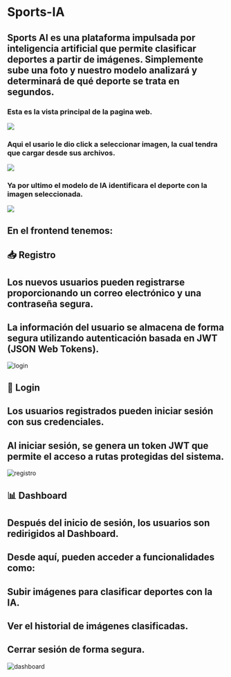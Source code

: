 # Sports-IA
## Sports AI es una plataforma impulsada por inteligencia artificial que permite clasificar deportes a partir de imágenes. Simplemente sube una foto y nuestro modelo analizará y determinará de qué deporte se trata en segundos.
### Esta es la vista principal de la pagina web.
![](https://github.com/Quetzal345/Sports-IA/blob/279a6949f4d7994f9b11c400ad03835787427e89/sports%20IA/IA1.png)
### Aqui el usario le dio click a seleccionar imagen, la cual tendra que cargar desde sus archivos.
![](https://github.com/Quetzal345/Sports-IA/blob/279a6949f4d7994f9b11c400ad03835787427e89/sports%20IA/ia2.png)
### Ya por ultimo el modelo de IA identificara el deporte con la imagen seleccionada.
![](https://github.com/Quetzal345/Sports-IA/blob/279a6949f4d7994f9b11c400ad03835787427e89/sports%20IA/Ia3.png)
## En el frontend tenemos:
## 📥 Registro
## Los nuevos usuarios pueden registrarse proporcionando un correo electrónico y una contraseña segura.
## La información del usuario se almacena de forma segura utilizando autenticación basada en JWT (JSON Web Tokens).
![login](https://github.com/user-attachments/assets/cdcbec39-3a1a-45f9-a981-b561c8ded821)
## 🔑 Login
## Los usuarios registrados pueden iniciar sesión con sus credenciales.
## Al iniciar sesión, se genera un token JWT que permite el acceso a rutas protegidas del sistema.
![registro](https://github.com/user-attachments/assets/43ea2a99-5946-447c-b29f-a54103a47108)
## 📊 Dashboard
## Después del inicio de sesión, los usuarios son redirigidos al Dashboard.
## Desde aquí, pueden acceder a funcionalidades como:
## Subir imágenes para clasificar deportes con la IA.
## Ver el historial de imágenes clasificadas.
## Cerrar sesión de forma segura.
![dashboard](https://github.com/user-attachments/assets/6d13f842-33d1-4281-a51a-13676ff3491b)



